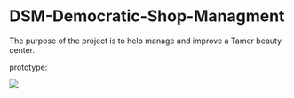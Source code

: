 # DSM-Democratic-Shop-Managment
The purpose of the project is to help manage and improve a Tamer beauty center.

prototype:

![](https://ibb.co/XsR4SXN)









